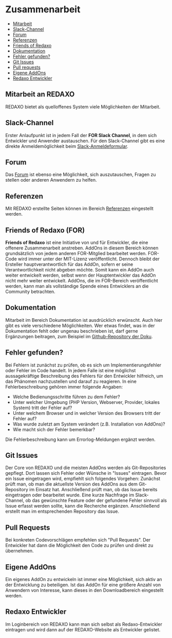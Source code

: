 # Zusammenarbeit

- [Mitarbeit](#mitarbeit)
- [Slack-Channel](#slack-channel)
- [Forum](#forum)
- [Referenzen](#referenzen)
- [Friends of Redaxo](#friends-of-redaxo)
- [Dokumentation](#dokumentation)
- [Fehler gefunden?](#fehler-gefunden)
- [Git Issues](#git-issues)
- [Pull requests](#pull-requests)
- [Eigene AddOns](#eigene-addons)
- [Redaxo Entwickler](#redaxo-entwickler)

<a name="mitarbeit"></a>
## Mitarbeit an REDAXO

REDAXO bietet als quelloffenes System viele Möglichkeiten der Mitarbeit.

<a name="slack-channel"></a>
## Slack-Channel

Erster Anlaufpunkt ist in jedem Fall der **FOR Slack Channel**, in dem sich Entwickler und Anwender austauschen. Für den Slack-Channel gibt es eine direkte Anmeldemöglichkeit beim [Slack-Anmeldeformular](/slack/).

<a name="forum"></a>
## Forum

Das [Forum](/forum/) ist ebenso eine Möglichkeit, sich auszutauschen, Fragen zu stellen oder anderen Anwendern zu helfen.

<a name="referenzen"></a>
## Referenzen

Mit REDAXO erstellte Seiten können im Bereich [Referenzen](/cms/referenzen/) eingestellt werden.

<a name="friends-of-redaxo"></a>
## Friends of Redaxo (FOR)

**Friends of Redaxo** ist eine Initiative von und für Entwickler, die eine offenere Zusammenarbeit anstreben. AddOns in diesem Bereich können grundsätzlich von jedem anderen FOR-Mitglied bearbeitet werden. FOR-Code wird immer unter der MIT-Lizenz veröffentlicht. Dennoch bleibt der Ersteller hauptverantwortlich für das AddOn, sofern er seine Verantwortlichkeit nicht abgeben möchte. Somit kann ein AddOn auch weiter entwickelt werden, selbst wenn der Hauptentwickler das AddOn nicht mehr weiter entwickelt. AddOns, die im FOR-Bereich veröffentlicht werden, kann man als vollständige Spende eines Entwicklers an die Community betrachten.

<a name="dokumentation"></a>
## Dokumentation

Mitarbeit im Bereich Dokumentation ist ausdrücklich erwünscht. Auch hier gibt es viele verschiedene Möglichkeiten. Wer etwas findet, was in der Dokumentation fehlt oder ungenau beschrieben ist, darf gerne Ergänzungen beitragen, zum Beispiel im [Github-Repository der Doku](https://github.com/redaxo/docs).

<a name="fehler-gefunden"></a>
## Fehler gefunden?

Bei Fehlern ist zunächst zu prüfen, ob es sich um Implementierungsfehler oder Fehler im Code handelt. In jedem Falle ist eine möglichst aussagekräftige Beschreibung des Fehlers für den Entwickler hilfreich, um das Phänomen nachzustellen und darauf zu reagieren. In eine Fehlerbeschreibung gehören immer folgende Angaben:

- Welche Bedienungsschritte führen zu dem Fehler?
- Unter welcher Umgebung (PHP Version, Webserver, Provider, lokales System) tritt der Fehler auf?
- Unter welchem Browser und in welcher Version des Browsers tritt der Fehler auf?
- Was wurde zuletzt am System verändert (z.B. Installation von AddOns)?
- Wie macht sich der Fehler bemerkbar?

Die Fehlerbeschreibung kann um Errorlog-Meldungen ergänzt werden.

<a name="git-issues"></a>
## Git Issues

Der Core von REDAXO und die meisten AddOns werden als Git-Repositories gepflegt. Dort lassen sich Fehler oder Wünsche in "Issues" eintragen. Bevor ein Issue eingetragen wird, empfiehlt sich folgendes Vorgehen: Zunächst prüft man, ob man die aktuellste Version des AddOns aus dem Git-Repository im Einsatz hat. Anschließend prüft man, ob das Issue bereits eingetragen oder bearbeitet wurde. Eine kurze Nachfrage im Slack-Channel, ob das gewünschte Feature oder der gefundene Fehler sinnvoll als Issue erfasst werden sollte, kann die Recherche ergänzen. Anschließend erstellt man im entsprechenden Repository das Issue.

<a name="pull-requests"></a>
## Pull Requests

Bei konkreten Codevorschlägen empfehlen sich "Pull Requests". Der Entwickler hat dann die Möglichkeit den Code zu prüfen und direkt zu übernehmen.

<a name="eigene-addons"></a>
## Eigene AddOns

Ein eigenes AddOn zu entwickeln ist immer eine Möglichkeit, sich aktiv an der Entwicklung zu beteiligen. Ist das AddOn für eine größere Anzahl von Anwendern von Interesse, kann dieses in den Downloadbereich eingestellt werden.

<a name="redaxo-entwickler"></a>
## Redaxo Entwickler

Im Loginbereich von REDAXO kann man sich selbst als Redaxo-Entwickler eintragen und wird dann auf der REDAXO-Website als Entwickler gelistet.

